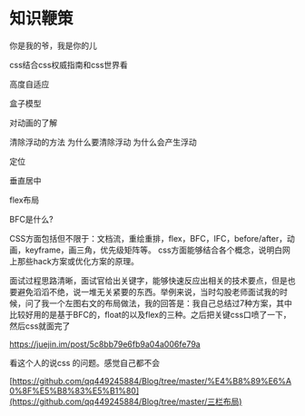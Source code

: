 # 知识鞭策
你是我的爷，我是你的儿

css结合css权威指南和css世界看

高度自适应

盒子模型

对动画的了解

清除浮动的方法
为什么要清除浮动
为什么会产生浮动

定位

垂直居中

flex布局

BFC是什么?

CSS方面包括但不限于：文档流，重绘重排，flex，BFC，IFC，before/after，动画，keyframe，画三角，优先级矩阵等。
css方面能够结合各个概念，说明白网上那些hack方案或优化方案的原理。

面试过程思路清晰，面试官给出关键字，能够快速反应出相关的技术要点，但是也要避免滔滔不绝，说一堆无关紧要的东西。举例来说，当时勾股老师面试我的时候，问了我一个左图右文的布局做法，我的回答是：我自己总结过7种方案，其中比较好用的是基于BFC的，float的以及flex的三种。之后把关键css口喷了一下，然后css就面完了



https://juejin.im/post/5c8bb79e6fb9a04a006fe79a

看这个人的说css 的问题。感觉自己都不会



 [https://github.com/qq449245884/Blog/tree/master/%E4%B8%89%E6%A0%8F%E5%B8%83%E5%B1%80](https://github.com/qq449245884/Blog/tree/master/三栏布局)   